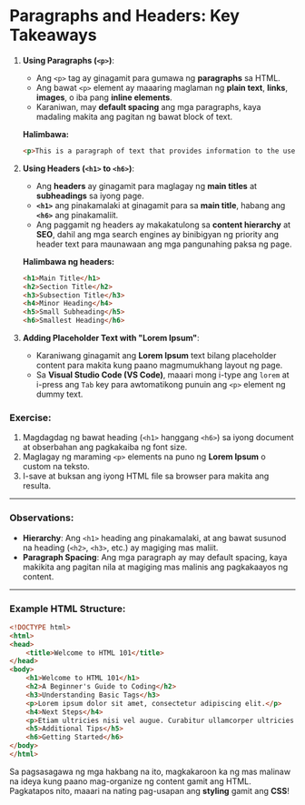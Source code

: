 # **Paragraphs and Headers: Key Takeaways**

1. **Using Paragraphs (`<p>`)**:
   - Ang `<p>` tag ay ginagamit para gumawa ng **paragraphs** sa HTML.
   - Ang bawat `<p>` element ay maaaring maglaman ng **plain text**, **links**, **images**, o iba pang **inline elements**.
   - Karaniwan, may **default spacing** ang mga paragraphs, kaya madaling makita ang pagitan ng bawat block of text.
   
   **Halimbawa:**
   ```html
   <p>This is a paragraph of text that provides information to the user.</p>
   ```

2. **Using Headers (`<h1>` to `<h6>`)**:
   - Ang **headers** ay ginagamit para maglagay ng **main titles** at **subheadings** sa iyong page.
   - **`<h1>`** ang pinakamalaki at ginagamit para sa **main title**, habang ang **`<h6>`** ang pinakamaliit.
   - Ang paggamit ng headers ay makakatulong sa **content hierarchy** at **SEO**, dahil ang mga search engines ay binibigyan ng priority ang header text para maunawaan ang mga pangunahing paksa ng page.

   **Halimbawa ng headers:**
   ```html
   <h1>Main Title</h1>
   <h2>Section Title</h2>
   <h3>Subsection Title</h3>
   <h4>Minor Heading</h4>
   <h5>Small Subheading</h5>
   <h6>Smallest Heading</h6>
   ```

3. **Adding Placeholder Text with "Lorem Ipsum"**:
   - Karaniwang ginagamit ang **Lorem Ipsum** text bilang placeholder content para makita kung paano magmumukhang layout ng page.
   - Sa **Visual Studio Code (VS Code)**, maaari mong i-type ang `lorem` at i-press ang `Tab` key para awtomatikong punuin ang `<p>` element ng dummy text.

### **Exercise**:

1. Magdagdag ng bawat heading (`<h1>` hanggang `<h6>`) sa iyong document at obserbahan ang pagkakaiba ng font size.
2. Maglagay ng maraming `<p>` elements na puno ng **Lorem Ipsum** o custom na teksto.
3. I-save at buksan ang iyong HTML file sa browser para makita ang resulta.

---

### **Observations**:

- **Hierarchy**: Ang `<h1>` heading ang pinakamalaki, at ang bawat susunod na heading (`<h2>`, `<h3>`, etc.) ay magiging mas maliit.
- **Paragraph Spacing**: Ang mga paragraph ay may default spacing, kaya makikita ang pagitan nila at magiging mas malinis ang pagkakaayos ng content.

---

### **Example HTML Structure**:

```html
<!DOCTYPE html>
<html>
<head>
    <title>Welcome to HTML 101</title>
</head>
<body>
    <h1>Welcome to HTML 101</h1>
    <h2>A Beginner's Guide to Coding</h2>
    <h3>Understanding Basic Tags</h3>
    <p>Lorem ipsum dolor sit amet, consectetur adipiscing elit.</p>
    <h4>Next Steps</h4>
    <p>Etiam ultricies nisi vel augue. Curabitur ullamcorper ultricies nisi.</p>
    <h5>Additional Tips</h5>
    <h6>Getting Started</h6>
</body>
</html>
```

Sa pagsasagawa ng mga hakbang na ito, magkakaroon ka ng mas malinaw na ideya kung paano mag-organize ng content gamit ang HTML. Pagkatapos nito, maaari na nating pag-usapan ang **styling** gamit ang **CSS**!